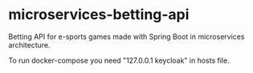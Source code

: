 # microservices-betting-api
Betting API for e-sports games made with Spring Boot in microservices architecture.

To run docker-compose you need "127.0.0.1 keycloak" in hosts file.